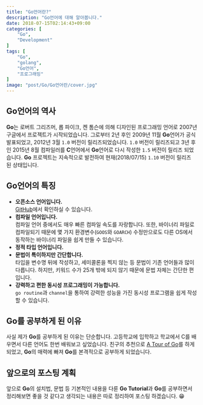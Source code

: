 ```yaml
---
title: "Go언어란?"
description: "Go언어에 대해 알아봅니다."
date: 2018-07-15T02:14:43+09:00
categories: [
    "Go",
    "Development"
]
tags: [
    "Go",
    "golang",
    "Go언어",
    "프로그래밍"
]
image: "post/Go/Go언어란/cover.jpg"
---
```


## Go언어의 역사
**Go**는 로버트 그리즈머, 롭 파이크, 켄 톰슨에 의해 디자인된 프로그래밍 언어로 2007년 구글에서 프로젝트가 시작되었습니다. 그로부터 2년 후인 2009년 11월 **Go**언어가 공식 발표되었고, 2012년 3월 `1.0` 버전이 릴리즈되었습니다. `1.0` 버전이 릴리즈되고 3년 후인 2015년 8월 컴파일러를 **C**언어에서 **Go**언어로 다시 작성한 `1.5` 버전이 릴리즈 되었습니다. **Go** 프로젝트는 지속적으로 발전하여 현재(2018/07/15) `1.10` 버전이 릴리즈 된 상태입니다.

## Go언어의 특징
* **오픈소스 언어입니다.**<br>
    [GitHub](https://github.com/golang/go)에서 확인하실 수 있습니다.
* **컴파일 언어입니다.**<br>
    컴파일 언어 중에서도 매우 빠른 컴파일 속도를 자랑합니다. 또한, 바이너리 파일로 컴파일되기 때문에 몇 가지 환경변수(`GOOS`와 `GOARCH`) 수정만으로도 다른 OS에서 동작하는 바이너리 파일을 쉽게 만들 수 있습니다.
* **정적 타입 언어입니다.**<br>
* **문법이 특이하지만 간단합니다.**<br>
    타입을 변수명 뒤에 작성하고, 세미콜론을 찍지 않는 등 문법이 기존 언어들과 많이 다릅니다. 하지만, 키워드 수가 25개 밖에 되지 않기 때문에 문법 자체는 간단한 편입니다.
* **강력하고 편한 동시성 프로그래밍이 가능합니다.**<br>
    `go routine`과 `channel`을 통하여 강력한 성능을 가진 동시성 프로그램을 쉽게 작성할 수 있습니다.

## Go를 공부하게 된 이유
사실 제가 **Go**를 공부하게 된 이유는 단순합니다. 고등학교에 입학하고 학교에서 C를 배우면서 다른 언어도 한번 배워보고 싶었습니다. 친구의 추천으로 [A Tour of Go](https://tour.golang.org/welcome/1)를 하게 되었고, **Go**의 매력에 빠져  **Go**를 본격적으로 공부하게 되었습니다.

## 앞으로의 포스팅 계획
앞으로 **Go**의 설치법, 문법 등 기본적인 내용을 다룬 **Go Tutorial**과 **Go**를 공부하면서 정리해보면 좋을 것 같다고 생각되는 내용은 따로 정리하여 포스팅 하겠습니다. :grin: